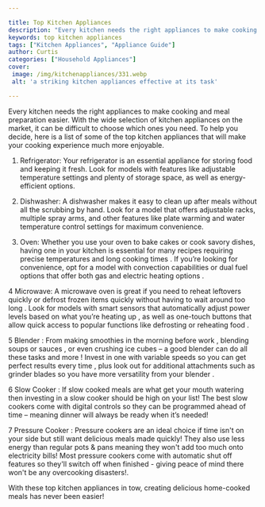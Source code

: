 ```yaml
---

title: Top Kitchen Appliances
description: "Every kitchen needs the right appliances to make cooking and meal preparation easier. With the wide selection of kitchen appliance...continue on"
keywords: top kitchen appliances
tags: ["Kitchen Appliances", "Appliance Guide"]
author: Curtis
categories: ["Household Appliances"]
cover: 
 image: /img/kitchenappliances/331.webp
 alt: 'a striking kitchen appliances effective at its task'

---
```


Every kitchen needs the right appliances to make cooking and meal preparation easier. With the wide selection of kitchen appliances on the market, it can be difficult to choose which ones you need. To help you decide, here is a list of some of the top kitchen appliances that will make your cooking experience much more enjoyable. 

1. Refrigerator: Your refrigerator is an essential appliance for storing food and keeping it fresh. Look for models with features like adjustable temperature settings and plenty of storage space, as well as energy-efficient options. 

2. Dishwasher: A dishwasher makes it easy to clean up after meals without all the scrubbing by hand. Look for a model that offers adjustable racks, multiple spray arms, and other features like plate warming and water temperature control settings for maximum convenience. 

3. Oven: Whether you use your oven to bake cakes or cook savory dishes, having one in your kitchen is essential for many recipes requiring precise temperatures and long cooking times . If you’re looking for convenience, opt for a model with convection capabilities or dual fuel options that offer both gas and electric heating options . 

4 Microwave: A microwave oven is great if you need to reheat leftovers quickly or defrost frozen items quickly without having to wait around too long . Look for models with smart sensors that automatically adjust power levels based on what you’re heating up , as well as one-touch buttons that allow quick access to popular functions like defrosting or reheating food . 

 5 Blender : From making smoothies in the morning before work , blending soups or sauces , or even crushing ice cubes – a good blender can do all these tasks and more ! Invest in one with variable speeds so you can get perfect results every time , plus look out for additional attachments such as grinder blades so you have more versatility from your blender . 

 6 Slow Cooker : If slow cooked meals are what get your mouth watering then investing in a slow cooker should be high on your list! The best slow cookers come with digital controls so they can be programmed ahead of time – meaning dinner will always be ready when it’s needed! 

 7 Pressure Cooker : Pressure cookers are an ideal choice if time isn't on your side but still want delicious meals made quickly! They also use less energy than regular pots & pans meaning they won't add too much onto electricity bills! Most pressure cookers come with automatic shut off features so they'll switch off when finished - giving peace of mind there won't be any overcooking disasters!. 

 With these top kitchen appliances in tow, creating delicious home-cooked meals has never been easier!
